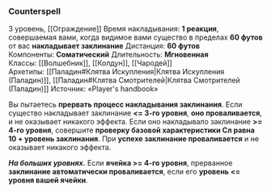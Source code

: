 ### Counterspell
3 уровень, [[Ограждение]]
Время накладывания: **1 реакция**, совершаемая вами, когда видимое вами существо в пределах **60 футов** от вас **накладывает заклинание**
Дистанция: **60 футов**
Компоненты: **Соматический**
Длительность: **Мгновенная**
Классы: [[Волшебник]], [[Колдун]], [[Чародей]]
Архетипы: [[Паладин#Клятва Искупления|Клятва Искупления (Паладин)]], [[Паладин#Клятва Смотрителей|Клятва Смотрителей (Паладин)]]
Источник: «Player's handbook»

Вы пытаетесь **прервать процесс накладывания заклинания**. Если существо накладывает заклинание **<= 3-го уровня**, **оно проваливается**, и не оказывает никакого эффекта. Если оно накладывало заклинание **>= 4-го уровня**, совершите **проверку базовой характеристики Сл равна 10 + уровень заклинания**. При **успехе заклинание проваливается** и не оказывает никакого эффекта.

**_На больших уровнях._** Если **ячейка >= 4-го уровня**, прерванное **заклинание автоматически проваливается**, если его **уровень <= уровня вашей ячейки**.